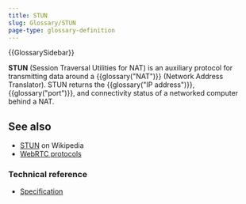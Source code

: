 ```yaml
---
title: STUN
slug: Glossary/STUN
page-type: glossary-definition
---
```


{{GlossarySidebar}}

**STUN** (Session Traversal Utilities for NAT) is an auxiliary protocol for transmitting data around a {{glossary("NAT")}} (Network Address Translator). STUN returns the {{glossary("IP address")}}, {{glossary("port")}}, and connectivity status of a networked computer behind a NAT.

## See also

- [STUN](https://en.wikipedia.org/wiki/STUN) on Wikipedia
- [WebRTC protocols](/en-US/docs/Web/API/WebRTC_API/Protocols)

### Technical reference

- [Specification](https://datatracker.ietf.org/doc/html/rfc5389)
